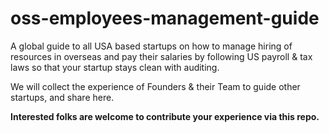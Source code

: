 # oss-employees-management-guide
A global guide to all USA based startups on how to manage hiring of resources in overseas and pay their salaries by following US payroll &amp; tax laws so that your startup stays clean with auditing.

We will collect the experience of Founders & their Team to guide other startups, and share here. 

**Interested folks are welcome to contribute your experience via this repo.**

